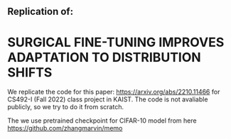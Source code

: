 ## Replication of:
# SURGICAL FINE-TUNING IMPROVES ADAPTATION TO DISTRIBUTION SHIFTS 
We replicate the code for this paper: https://arxiv.org/abs/2210.11466 for CS492-I (Fall 2022) class project in KAIST. The code is not avaliable publicly, so we try to do it from scratch.

The we use pretrained checkpoint for CIFAR-10 model from here https://github.com/zhangmarvin/memo
